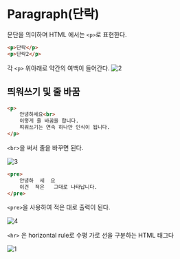 # Paragraph(단락)
문단을 의미하며 HTML 에서는 `<p>`로 표현한다.
```html
<p>단락</p>
<p>단락2</p>
```
각 `<p>` 위아래로 약간의 여백이 들어간다.
![2](https://user-images.githubusercontent.com/38696775/153365192-453fdd07-2d75-47d4-8cfe-f23c150f28df.png)


## 띄워쓰기 및 줄 바꿈
```html
<p>
    안녕하세요<br>
    이렇게 줄 바꿈을 합니다.
    띄워쓰기는 연속 하나만 인식이 됩니다.
</p>
```
`<br>`을 써서 줄을 바꾸면 된다.

![3](https://user-images.githubusercontent.com/38696775/153365255-7a8accdf-c38b-44f7-98e7-731b4fdc64e4.png)


```html
<pre>
    안녕하  세  요
    이건  적은   그대로 나타납니다.
</pre>
```
`<pre>`을 사용하여 적은 대로 출력이 된다.

![4](https://user-images.githubusercontent.com/38696775/153365266-ce08806e-2630-41ae-82bd-1831ac425d03.png)

`<hr>` 은 horizontal rule로 수평 가로 선을 구분하는 HTML 태그다

![1](https://user-images.githubusercontent.com/38696775/153365443-c07d1521-1c91-474e-8e43-dc12faa1dabe.png)

